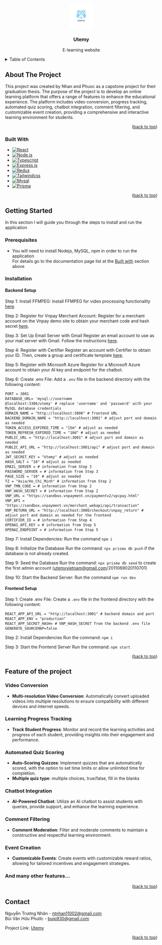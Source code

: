 <!-- Improved compatibility of back to top link: See: https://github.com/othneildrew/Best-README-Template/pull/73 -->

<a id="readme-top"></a>

<!-- PROJECT LOGO -->
<br />
<div align="center">
  <a href="https://github.com/othneildrew/Best-README-Template">
    <img src="./frontend/public/logo.png" alt="Logo" width="80" height="80">
  </a>

  <h3 align="center">Utemy</h3>

  <p align="center">
    E-learning website
    <br />
  </p>
</div>

<!-- TABLE OF CONTENTS -->
<details>
  <summary>Table of Contents</summary>
  <ol>
    <li>
      <a href="#about-the-project">About The Project</a>
      <ul>
        <li><a href="#built-with">Built With</a></li>
      </ul>
    </li>
    <li>
      <a href="#getting-started">Getting Started</a>
      <ul>
        <li><a href="#prerequisites">Prerequisites</a></li>
        <li>
        <a href="#installation">Installation</a>
        <ul>
        <li><a href="#frontend-setup">Frontend setup</a></li>
        <li><a href="#backend-setup">Backend setup</a></li>
        </ul>
        </li>
      </ul>
    </li>
    <li><a href="#feature-of-the-project">Feature of the project</a></li>
    <li><a href="#contact">Contact</a></li>
  </ol>
</details>

<!-- ABOUT THE PROJECT -->

## About The Project

This project was created by Nhan and Phuoc as a capstone project for their graduation thesis. The purpose of the project is to develop an online learning platform that offers a range of features to enhance the educational experience. The platform includes video conversion, progress tracking, automated quiz scoring, chatbot integration, comment filtering, and customizable event creation, providing a comprehensive and interactive learning environment for students.

<p align="right">(<a href="#readme-top">back to top</a>)</p>

### Built With

- [![React][React.js]][React-url]
- [![Node.js][Node.js]][Nodejs-url]
- [![Typescript][Typescript.io]][Typescript-url]
- [![Express.js][Express.js.dev]][Express.js-url]
- [![Redux][Redux.com]][Redux-url]
- [![Tailwindcss][Tailwindcss.com]][Tailwindcss-url]
- [![Mysql][Mysql.com]][Mysql-url]
- [![Prisma][Prisma.com]][Prisma-url]

<p align="right">(<a href="#readme-top">back to top</a>)</p>

<!-- GETTING STARTED -->

## Getting Started

In this section I will guide you through the steps to install and run the application

### Prerequisites

- You will need to install Nodejs, MySQL, npm in order to run the application\
  For details go to the documentation page list at the [Built with](#built-with) section above

### Installation

#### Backend Setup

Step 1: Install FFMPEG: Install FFMPEG for video processing functionality [here](https://www.ffmpeg.org/).

Step 2: Register for Vnpay Merchant Account:
Register for a merchant account on the Vnpay demo site to obtain your merchant code and hash secret [here](https://sandbox.vnpayment.vn/devreg/).

Step 3: Set Up Email Server with Gmail
Register an email account to use as your mail server with Gmail. Follow the instructions [here](https://support.google.com/mail/answer/185833?hl=en).

Step 4: Register with Certifier
Register an account with Certifier to obtain your ID. Then, create a group and certificate template [here](certifier.io).

Step 5: Register with Microsoft Azure
Register for a Microsoft Azure account to obtain your AI key and endpoint for the chatbot.

Step 6: Create .env File:
Add a `.env` file in the backend directory with the following content:

```
PORT = 3001
DATABASE_URL= 'mysql://username
@localhost:3306/utemy' # replace 'username' and 'password' with your MySQL database credentials
DOMAIN_NAME = "http://localhost:3000" # frontend URL
BACKEND_DOMAIN_NAME = "http://localhost:3001" # adjust port and domain as needed
TOKEN_ACCESS_EXPIRED_TIME = "15m" # adjust as needed
TOKEN_REFRESH_EXPIRED_TIME = "10d" # adjust as needed
PUBLIC_URL = "http://localhost:3001" # adjust port and domain as needed
PUBLIC_API_URL = "http://localhost:3001/api" # adjust port and domain as needed
JWT_SECRET_KEY = "Utemy" # adjust as needed
HASH_SALT = "10" # adjust as needed
EMAIL_SERVER = # information from Step 3
PASSWORD_SERVER = # information from Step 3
PAGE_SIZE = "10" # adjust as needed
TZ = "Asia/Ho_Chi_Minh" # information from Step 2
VNP_TMN_CODE = # information from Step 2
VNP_HASH_SECRET = # information from Step 2
VNP_URL = "https://sandbox.vnpayment.vn/paymentv2/vpcpay.html"
VNP_API = "https://sandbox.vnpayment.vn/merchant_webapi/api/transaction"
VNP_RETURN_URL = "http://localhost:3000/checkout/vnpay_return" # adjust port and domain as needed for the frontend
CERTIFIER_ID = # information from Step 4
OPENAI_API_KEY = # information from Step 5
OPENAI_ENDPOINT = # information from Step 5
```

Step 7: Install Dependencies:
Run the command `npm i`

Step 8: Initialize the Database
Run the command: `npx prisma db push` if the database is not already created.

Step 9: Seed the Database
Run the command: `npx prisma db seed`
to create the first admin account (utemyvietnam@gmail.com/2011069020110701)

Step 10: Start the Backend Server:
Run the command `npm run dev`

#### Frontend Setup

Step 1: Create .env File:
Create a `.env` file in the frontend directory with the following content:

```
REACT_APP_API_URL = "http://localhost:3001" # backend domain and port
REACT_APP_ENV = "production"
REACT_APP_SECRET_HASH= # VNP_HASH_SECRET from the backend .env file
GENERATE_SOURCEMAP=false
```

Step 2: Install Dependencies
Run the command: `npm i`

Step 3: Start the Frontend Server
Run the command: `npm start`

<p align="right">(<a href="#readme-top">back to top</a>)</p>

## Feature of the project

### Video Conversion

- **Multi-resolution Video Conversion**: Automatically convert uploaded videos into multiple resolutions to ensure compatibility with different devices and internet speeds.

### Learning Progress Tracking

- **Track Student Progress**: Monitor and record the learning activities and progress of each student, providing insights into their engagement and performance.

### Automated Quiz Scoring

- **Auto-Scoring Quizzes**: Implement quizzes that are automatically scored, with the option to set time limits or allow unlimited time for completion.
- **Multiple quiz type**: multiple choices, true/false, fill in the blanks

### Chatbot Integration

- **AI-Powered Chatbot**: Utilize an AI chatbot to assist students with queries, provide support, and enhance the learning experience.

### Comment Filtering

- **Comment Moderation**: Filter and moderate comments to maintain a constructive and respectful learning environment.

### Event Creation

- **Customizable Events**: Create events with customizable reward ratios, allowing for tailored incentives and engagement strategies.

### And many other features...

<p align="right">(<a href="#readme-top">back to top</a>)</p>

<!-- CONTACT -->

## Contact

Nguyễn Trương Nhân - ntnhan11002@gmail.com\
Bùi Văn Hữu Phước - buip930@gmail.com

Project Link: [Utemy](https://github.com/NhanNguyen11002/utemy)

<p align="right">(<a href="#readme-top">back to top</a>)</p>

<!-- MARKDOWN LINKS & IMAGES -->
<!-- https://www.markdownguide.org/basic-syntax/#reference-style-links -->

[React.js]: https://img.shields.io/badge/React-20232A?style=for-the-badge&logo=react&logoColor=61DAFB
[React-url]: https://reactjs.org/
[Node.js]: https://img.shields.io/badge/Node.js-43853D?style=for-the-badge&logo=node.js&logoColor=white
[Nodejs-url]: https://nodejs.org/en
[Typescript.io]: https://img.shields.io/badge/TypeScript-007ACC?style=for-the-badge&logo=typescript&logoColor=white
[Typescript-url]: https://www.typescriptlang.org/
[Express.js.dev]: https://img.shields.io/badge/Express.js-4A4A55?style=for-the-badge&logo=Express.js&logoColor=FF3E00
[Express.js-url]: https://expressjs.com/
[Redux.com]: https://img.shields.io/badge/Redux-593D88?style=for-the-badge&logo=redux&logoColor=white
[Redux-url]: https://redux-toolkit.js.org/
[Tailwindcss.com]: https://img.shields.io/badge/Tailwind_CSS-38B2AC?style=for-the-badge&logo=tailwind-css&logoColor=white
[Tailwindcss-url]: https://tailwindcss.com/
[Mysql.com]: https://img.shields.io/badge/MySQL-005C84?style=for-the-badge&logo=mysql&logoColor=white
[Mysql-url]: https://www.mysql.com/
[Prisma.com]: https://img.shields.io/badge/Prisma-3982CE?style=for-the-badge&logo=Prisma&logoColor=white
[Prisma-url]: https://www.prisma.io/
